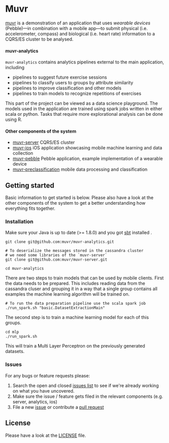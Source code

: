 # Muvr

[muvr](http://www.muvr.io/) is a demonstration of an application that uses _wearable devices_ (Pebble)—in combination with a mobile app—to submit physical (i.e. accelerometer, compass) and biological (i.e. heart rate) information to a CQRS/ES cluster to be analysed.

#### muvr-analytics
`muvr-analytics` contains analytics pipelines external to the main application, including
* pipelines to suggest future exercise sessions
* pipelines to classify users to groups by attribute similarity
* pipelines to improve classification and other models
* pipelines to train models to recognize repetitions of exercises

This part of the project can be viewed as a data science playground. The models used in the application are trained using spark jobs written in either scala or python. Tasks that require more explorational analysis can be done using R.

#### Other components of the system
- [muvr-server](https://github.com/muvr/muvr-server) CQRS/ES cluster 
- [muvr-ios](https://github.com/muvr/muvr-ios) iOS application showcasing mobile machine learning and data collection
- [muvr-pebble](https://github.com/muvr/muvr-pebble) Pebble application, example implementation of a wearable device 
- [muvr-preclassification](https://github.com/muvr/muvr-preclassification) mobile data processing and classification

## Getting started
Basic information to get started is below. Please also have a look at the other components of the system to get a better understanding how everything fits together.

### Installation
Make sure your Java is up to date (>= 1.8.0) and you got [sbt](http://www.scala-sbt.org/) installed .
```
git clone git@github.com:muvr/muvr-analytics.git

# To deserialize the messages stored in the cassandra cluster 
# we need some libraries of the `muvr-server`
git clone git@github.com:muvr/muvr-server.git

cd muvr-analytics
```
There are two steps to train models that can be used by mobile clients. First the data needs to be prepared. This includes reading data from the cassandra cluser and grouping it in a way that a single group contains all examples the machine learning algorithm will be trained on. 
```
# To run the data preparation pipeline use the scala spark job
./run_spark.sh "basic.DatasetExtractionMain"
```
The second step is to train a machine learning model for each of this groups.
```
cd mlp
./run_spark.sh
```
This will train a Multi Layer Perceptron on the previously generated datasets.

### Issues

For any bugs or feature requests please:

1. Search the open and closed
   [issues list](https://github.com/muvr/muvr-analytics/issues) to see if we're
   already working on what you have uncovered.
2. Make sure the issue / feature gets filed in the relevant components (e.g. server, analytics, ios)
3. File a new [issue](https://github.com/muvr/muvr-analytics/issues) or contribute a 
  [pull request](https://github.com/muvr/muvr-analytics/pulls) 

## License
Please have a look at the [LICENSE](https://github.com/muvr/muvr-analytics/blob/develop/LICENSE) file.
